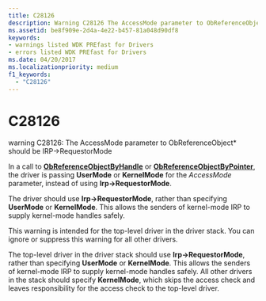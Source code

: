 ```yaml
---
title: C28126
description: Warning C28126 The AccessMode parameter to ObReferenceObject* should be IRP->RequestorMode.
ms.assetid: be8f909e-2d4a-4e22-b457-81a048d90df8
keywords:
- warnings listed WDK PREfast for Drivers
- errors listed WDK PREfast for Drivers
ms.date: 04/20/2017
ms.localizationpriority: medium 
f1_keywords: 
  - "C28126"
---
```


# C28126


warning C28126: The AccessMode parameter to ObReferenceObject\* should be IRP-&gt;RequestorMode

In a call to [**ObReferenceObjectByHandle**](https://docs.microsoft.com/windows-hardware/drivers/ddi/content/wdm/nf-wdm-obreferenceobjectbyhandle) or [**ObReferenceObjectByPointer**](https://docs.microsoft.com/windows-hardware/drivers/ddi/content/wdm/nf-wdm-obreferenceobjectbypointer), the driver is passing **UserMode** or **KernelMode** for the *AccessMode* parameter, instead of using **Irp-&gt;RequestorMode**.

The driver should use **Irp-&gt;RequestorMode**, rather than specifying **UserMode** or **KernelMode**. This allows the senders of kernel-mode IRP to supply kernel-mode handles safely.

This warning is intended for the top-level driver in the driver stack. You can ignore or suppress this warning for all other drivers.

The top-level driver in the driver stack should use **Irp-&gt;RequestorMode**, rather than specifying **UserMode** or **KernelMode**. This allows the senders of kernel-mode IRP to supply kernel-mode handles safely. All other drivers in the stack should specify **KernelMode**, which skips the access check and leaves responsibility for the access check to the top-level driver.

 

 





